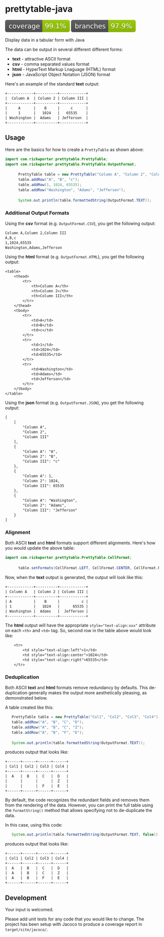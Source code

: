 # prettytable-java

![Coverage](.github/badges/jacoco.svg)
![Branches](.github/badges/branches.svg)

Display data in a tabular form with Java

The data can be output in several different different forms:
* **text** - attractive ASCII format
* **csv** - comma separated values format
* **html** - HyperText Markup Lnaguage (HTML) format
* **json** - JavaScript Object Notation (JSON) format

Here's an example of the standard **text** output:
```
+------------+----------+------------+
|  Column A  | Column 2 | Column III |
+------------+----------+------------+
|     A      |    B     |     c      |
|     1      |   1024   |   65535    |
| Washington |  Adams   | Jefferson  |
+------------+----------+------------+
```

## Usage
Here are the basics for how to create a `PrettyTable` as shown above:
```Java
import com.rickwporter.prettytable.PrettyTable;
import com.rickwporter.prettytable.PrettyTable.OutputFormat;

      PrettyTable table = new PrettyTable("Column A", "Column 2", "Column III");
      table.addRow("A", "B", "c");
      table.addRow(1, 1024, 65535);
      table.addRow("Washington", "Adams", "Jefferson");

      System.out.println(table.formattedString(OutputFormat.TEXT));
```

### Additional Output Formats
Using the **csv** format (e.g. `OutputFormat.CSV`), you get the following output:
```
Column A,Column 2,Column III
A,B,c
1,1024,65535
Washington,Adams,Jefferson
```

Using the **html** format (e.g. `OutputFormat.HTML`), you get the following output:
```
<table>
    <thead>
        <tr>
            <th>Column A</th>
            <th>Column 2</th>
            <th>Column III</th>
        </tr>
    </thead>
    <tbody>
        <tr>
            <td>A</td>
            <td>B</td>
            <td>c</td>
        </tr>
        <tr>
            <td>1</td>
            <td>1024</td>
            <td>65535</td>
        </tr>
        <tr>
            <td>Washington</td>
            <td>Adams</td>
            <td>Jefferson</td>
        </tr>
    </tbody>
</table>
```

Using the **json** format (e.g. `OutputFormat.JSON`), you get the following output:
```
[
    [
        "Column A",
        "Column 2",
        "Column III"
    ],
    {
        "Column A": "A",
        "Column 2": "B",
        "Column III": "c"
    },
    {
        "Column A": 1,
        "Column 2": 1024,
        "Column III": 65535
    },
    {
        "Column A": "Washington",
        "Column 2": "Adams",
        "Column III": "Jefferson"
    }
]
```

### Alignment
Both ASCII **text** and **html** formats support different alignments. Here's how you would update the above table:
```Java
import com.rickwporter.prettytable.PrettyTable.CellFormat;

      table.setFormats(CellFormat.LEFT, CellFormat.CENTER, CellFormat.RIGHT);
```

Now, when the **text** output is generated, the output will look like this:
```
+------------+----------+------------+
| Column A   | Column 2 | Column III |
+------------+----------+------------+
| A          |    B     |          c |
| 1          |   1024   |      65535 |
| Washington |  Adams   |  Jefferson |
+------------+----------+------------+
```

The **html** output will have the appropriate `style="text-align:xxx"` attribute on each `<th>` and `<td>` tag. So, second row in the table above would look like:
```
    <tr>
        <td style="text-align:left">1</td>
        <td style="text-align:center">1024</td>
        <td style="text-align:right">65535</td>
    </tr>
```

 ### Deduplication
 Both ASCII **text** and **html** formats remove redundancy by defaults. This de-duplication generally makes the output more aesthetically pleasing, as demonstrated below.

 A table created like this:
 ```Java
    PrettyTable table = new PrettyTable("Col1", "Col2", "Col3", "Col4");
    table.addRow("A", "B", "C", "D");
    table.addRow("A", "B", "C", "Z");
    table.addRow("A", "B", "F", "E");
    
    System.out.println(table.formattedString(OutputFormat.TEXT));
 ```
 produces output that looks like:
 ```
 +------+------+------+------+
| Col1 | Col2 | Col3 | Col4 |
+------+------+------+------+
|  A   |  B   |  C   |  D   |
|      |      |      |  Z   |
|      |      |  F   |  E   |
+------+------+------+------+
 ```
 By default, the code recognizes the redundant fields and removes them from the rendering of the data. However, you can print the full table using the `formatString()` method that allows specifying not to de-duplicate the data.
 
 In this case, using this code:
 ```Java
    System.out.println(table.formattedString(OutputFormat.TEXT, false));
 ```
 produces output that looks like:
 ```
 +------+------+------+------+
| Col1 | Col2 | Col3 | Col4 |
+------+------+------+------+
|  A   |  B   |  C   |  D   |
|  A   |  B   |  C   |  Z   |
|  A   |  B   |  F   |  E   |
+------+------+------+------+
 ```
  
## Development

Your input is welcomed.

Please add unit tests for any code that you would like to change. The project has been setup with Jacoco to produce a coverage report in `target/site/jacoco/`.
